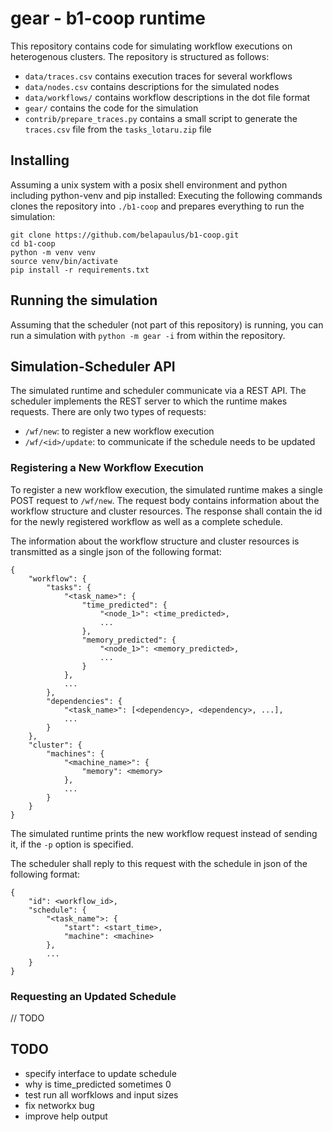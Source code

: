 # gear - b1-coop runtime

This repository contains code for simulating workflow executions on
heterogenous clusters. The repository is structured as follows:

 - `data/traces.csv` contains execution traces for several workflows
 - `data/nodes.csv` contains descriptions for the simulated nodes
 - `data/workflows/` contains workflow descriptions in the dot file format
 - `gear/` contains the code for the simulation
 - `contrib/prepare_traces.py` contains a small script to generate the
   `traces.csv` file from the `tasks_lotaru.zip` file

## Installing

Assuming a unix system with a posix shell environment and python including
python-venv and pip installed: Executing the following commands clones the
repository into `./b1-coop` and prepares everything to run the simulation:

```
git clone https://github.com/belapaulus/b1-coop.git
cd b1-coop
python -m venv venv
source venv/bin/activate
pip install -r requirements.txt
```

## Running the simulation

Assuming that the scheduler (not part of this repository) is running, you can
run a simulation with `python -m gear -i` from within the repository.

## Simulation-Scheduler API

The simulated runtime and scheduler communicate via a REST API. The scheduler
implements the REST server to which the runtime makes requests. There are
only two types of requests:

 - `/wf/new`: to register a new workflow execution
 - `/wf/<id>/update`: to communicate if the schedule needs to be updated

### Registering a New Workflow Execution

To register a new workflow execution, the simulated runtime makes a single
POST request to `/wf/new`. The request body contains information about the
workflow structure and cluster resources. The response shall contain the id
for the newly registered workflow as well as a complete schedule.

The information about the workflow structure and cluster resources is
transmitted as a single json of the following format:

```
{
    "workflow": {
        "tasks": {
            "<task_name>": {
                "time_predicted": {
                    "<node_1>": <time_predicted>,
                    ...
                },
                "memory_predicted": {
                    "<node_1>": <memory_predicted>,
                    ...
                }
            },
            ...
        },
        "dependencies": {
            "<task_name>": [<dependency>, <dependency>, ...],
            ...
        }
    },
    "cluster": {
        "machines": {
            "<machine_name>": {
                "memory": <memory>
            },
            ...
        }
    }
}
```

The simulated runtime prints the new workflow request instead of sending it, if
the `-p` option is specified.

The scheduler shall reply to this request with the schedule in json of the
following format:

```
{
    "id": <workflow_id>,
    "schedule": {
        "<task_name">: {
            "start": <start_time>,
            "machine": <machine>
        },
        ...
    }
}
```

### Requesting an Updated Schedule

// TODO

## TODO

 - specify interface to update schedule
 - why is time_predicted sometimes 0
 - test run all worfklows and input sizes
 - fix networkx bug
 - improve help output
